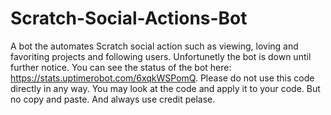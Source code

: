 # Scratch-Social-Actions-Bot
A bot the automates Scratch social action such as viewing, loving and favoriting projects and following users.
Unfortunetly the bot is down until further notice. You can see the status of the bot here: https://stats.uptimerobot.com/6xqkWSPomQ.
Please do not use this code directly in any way. You may look at the code and apply it to your code. But no copy and paste. And always use credit pelase.
